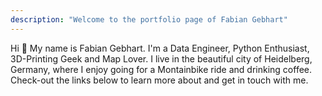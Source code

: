 ```yaml
---
description: "Welcome to the portfolio page of Fabian Gebhart"
---
```


Hi 👋 My name is Fabian Gebhart. I'm a Data Engineer, Python Enthusiast, 3D-Printing Geek and Map Lover. I live in the beautiful city of Heidelberg, Germany, where I enjoy going for a Montainbike ride and drinking coffee.
Check-out the links below to learn more about and get in touch with me.
